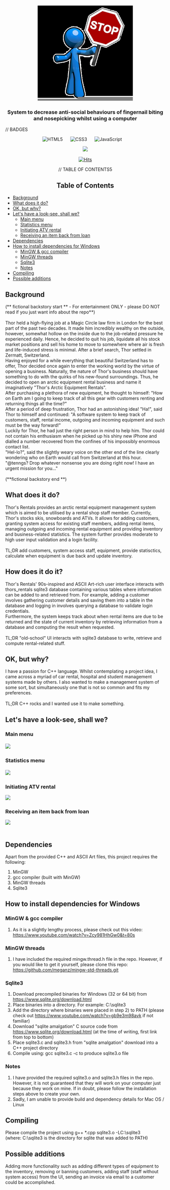 <div align="center">
 
![](Images/stop_cropped.png)

</div>
<div align="center">

<h3> System to decrease anti-social behaviours of fingernail biting and nosepicking whilst using a computer<br>
 
</div>
 
// BADGES
<div align="center">
 
 ![HTML5](https://img.shields.io/badge/html5-%23E34F26.svg?style=for-the-badge&logo=html5&logoColor=white) &nbsp;&nbsp;&nbsp;&nbsp; ![CSS3](https://img.shields.io/badge/css3-%231572B6.svg?style=for-the-badge&logo=css3&logoColor=white) &nbsp;&nbsp;&nbsp;&nbsp; ![JavaScript](https://img.shields.io/badge/javascript-%23323330.svg?style=for-the-badge&logo=javascript&logoColor=%23F7DF1E) &nbsp;&nbsp;&nbsp;&nbsp; 
 
 ![](https://img.shields.io/badge/machine-learning-blue)

 
 </div>

<div align="center">
 
[![Hits](https://hits.seeyoufarm.com/api/count/incr/badge.svg?url=https%3A%2F%2Fgithub.com%2Ftenngs%2Fthors-rentals&count_bg=%23000000&title_bg=%23555555&icon=&icon_color=%23E7E7E7&title=visits+%5Btoday%5D+%2F+%5Ball+time%5D&edge_flat=false)](https://hits.seeyoufarm.com)

// TABLE OF CONTENTS5
  </div>
 
 <div align="center">
 
<h2> Table of Contents
</div>

- [Background](#Background)
- [What does it do?](#what-does-it-do)
- [OK, but why?](#ok-but-why)
- [Let's have a look-see, shall we?](#lets-have-a-look-see-shall-we)
   - [Main menu](#main-menu-)
   - [Statistics menu](#statistics-menu-)
   - [Initiating ATV rental](#initiating-atv-rental)
   - [Receiving an item back from loan](#receiving-an-item-back-from-loan)
- [Dependencies](#dependencies)
- [How to install dependencies for Windows](#how-to-install-dependencies-for-windows)
   - [MinGW & gcc compiler](#mingw--gcc-compiler)
   - [MinGW threads](#mingw-threads)
   - [Sqlite3](#sqlite3)
   - [Notes](#notes)
- [Compiling](#compiling)
- [Possible additions](#future-work)

 
 
 





  
 
 


## Background
(** fictional backstory start ** - For entertainment ONLY - please DO NOT read if you just want info about the repo**)<br>
<br>
Thor held a high-flying job at a Magic Circle law firm in London for the best part of the past two decades. It made him incredibly wealthy on the outside, however, somewhat hollow on the inside due to the job-related pressure he experienced daily. Hence, he decided to quit his job, liquidate all his stock market positions and sell his home to move to somewhere where air is fresh and life-induced stress is minimal. After a brief search, Thor settled in Zermatt, Switzerland.<br>
Having enjoyed for a while everything that beautiful Switzerland has to offer, Thor decided once again to enter the working world by the virtue of opening a business. Naturally, the nature of Thor's business should have something to do with the quirks of his new-found surroundings. Thus, he decided to open an arctic equipment rental business and name it imaginatively "Thor's Arctic Equipment Rentals".<br>After purchasing a plethora of new equipment, he thought to himself: "How on Earth am I going to keep track of all this gear with customers renting and returning things all the time?" <br>
After a period of deep frustration, Thor had an astonishing idea! "Ha!", said Thor to himself and continued: "A software system to keep track of customers, staff, rental income, outgoing and incoming equipment and such must be the way forward!"<br>
Luckily for Thor, he had just the right person in mind to help him. Thor could not contain his enthusiasm when he picked up his shiny new iPhone and dialled a number recovered from the confines of his impossibly enormous contact list.<BR>
"Hel-lo?", said the slightly weary voice on the other end of the line clearly wondering who on Earth would call from Switzerland at this hour.<br> "@tenngs? Drop whatever nonsense you are doing right now! I have an urgent mission for you..." <br><br>
(**fictional backstory end **)

## What does it do?
Thor's Rentals provides an arctic rental equipment management system which is aimed to be utilised by a rental shop staff member. Currently, Thor's stocks skis, snowboards and ATVs. It allows for adding customers, granting system access for existing staff members, adding rental items, managing outgoing and incoming rental equipment and providing inventory and business-related statistics. The system further provides moderate to high user input validation and a login facility.<br><br>
TL;DR add customers, system access staff, equipment, provide statisctics, calculate when equipment is due back and update inventory.

## How does it do it?
Thor's Rentals' 90s-inspired and ASCII Art-rich user interface interacts with thors_rentals sqlite3 database containing various tables where information can be added to and retrieved from. For example, adding a customer involves gathering customer details and saving them into a table in the database and logging in involves querying a database to validate login credentials.<br>
Furthermore, the system keeps track about when rental items are due to be returned and the state of current inventory by retrieving information from a database and computing the result when requested.<br><br>
TL;DR "old-school" UI interacts with sqlite3 database to write, retrieve and compute rental-related stuff.

## OK, but why?
I have a passion for C++ language. Whilst contemplating a project idea, I came across a myriad of car rental, hospital and student management systems made by others. I also wanted to make a management system of some sort, but simultaneously one that is not so common and fits my preferences.<br><br>
TL;DR C++ rocks and I wanted use it to make something.

## Let's have a look-see, shall we?

### Main menu<br><br> ![](Images/thors-main-menu.jpg)<br>

### Statistics menu<br><br> ![](Images/thors-stats.jpg)<br>


### Initiating ATV rental<br>
![](Images/thors-init-rental.gif)

### Receiving an item back from loan<br>
![](Images/thors-receive-item.gif)<br><br>

## Dependencies
Apart from the provided C++ and ASCII Art files, this project requires the following:
1) MinGW
2) gcc compiler (built with MinGW)
3) MinGW threads
4) Sqlite3

## How to install dependencies for Windows<br>
### MinGW & gcc compiler
1) As it is a slightly lengthy process, please check out this video: https://www.youtube.com/watch?v=Zcy981HhGw0&t=80s<br>
### MinGW threads
1) I have included the required mingw.thread.h file in the repo. However, if you would like to get it yourself, please clone this repo: https://github.com/meganz/mingw-std-threads.git
### Sqlite3 
1) Download precompiled binaries for Windows (32 or 64 bit) from https://www.sqlite.org/download.html
2) Place binaries into a directory. For example: C:\sqlite3
3) Add the directory where binaries were placed in step 2) to PATH (please check out https://www.youtube.com/watch?v=gb9e3m98avk if not familiar)
4) Download "sqlite amalgation" C source code from  https://www.sqlite.org/download.html (at the time of writing, first link from top to bottom)
5) Place sqlite3.c and sqlite3.h from "sqlite amalgation" download into a C++ project directory
6) Compile using: gcc sqlite3.c -c to produce sqlite3.o file
### Notes
1) I have provided the required sqlite3.o and sqlite3.h files in the repo. However, it is not guaranteed that they will work on your computer just because they work on mine. If in doubt, please follow the installation steps above to create your own.
2) Sadly, I am unable to provide build and dependency details for Mac OS / Linux
## Compiling
Please compile the project using g++ *.cpp sqlite3.o -LC:\sqlite3<br>
(where: C:\sqlite3 is the directory for sqlite that
was added to PATH)
## Possible additions
Adding more functionality such as adding different types of equipment to the inventory, removing or banning customers, adding staff (staff without system access) from the UI, sending an invoice via email to a customer could be accomplished.
 
